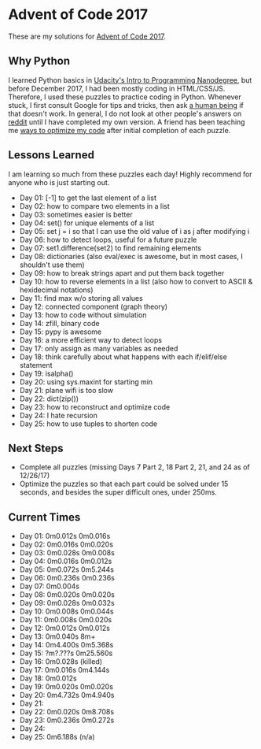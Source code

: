 # Advent of Code 2017
These are my solutions for [Advent of Code 2017](http://adventofcode.com/2017). 
## Why Python
I learned Python basics in [Udacity's Intro to Programming Nanodegree](https://www.udacity.com/course/intro-to-programming-nanodegree--nd000), but before December 2017, I had been mostly coding in HTML/CSS/JS. Therefore, I used these puzzles to practice coding in Python. Whenever stuck, I first consult Google for tips and tricks, then ask [a human being](https://github.com/ephemient) if that doesn't work. In general, I do not look at other people's answers on [reddit](https://www.reddit.com/r/adventofcode/) until I have completed my own version. A friend has been teaching me [ways to optimize my code](https://github.com/sereneliu/AoC-2017/tree/Daniel) after initial completion of each puzzle.
## Lessons Learned
I am learning so much from these puzzles each day! Highly recommend for anyone who is just starting out.

* Day 01: [-1] to get the last element of a list
* Day 02: how to compare two elements in a list
* Day 03: sometimes easier is better
* Day 04: set() for unique elements of a list
* Day 05: set j = i so that I can use the old value of i as j after modifying i
* Day 06: how to detect loops, useful for a future puzzle
* Day 07: set1.difference(set2) to find remaining elements
* Day 08: dictionaries (also eval/exec is awesome, but in most cases, I shouldn't use them)
* Day 09: how to break strings apart and put them back together
* Day 10: how to reverse elements in a list (also how to convert to ASCII & hexidecimal notations)
* Day 11: find max w/o storing all values
* Day 12: connected component (graph theory)
* Day 13: how to code without simulation
* Day 14: zfill, binary code
* Day 15: pypy is awesome
* Day 16: a more efficient way to detect loops
* Day 17: only assign as many variables as needed
* Day 18: think carefully about what happens with each if/elif/else statement
* Day 19: isalpha()
* Day 20: using sys.maxint for starting min
* Day 21: plane wifi is too slow
* Day 22: dict(zip())
* Day 23: how to reconstruct and optimize code
* Day 24: I hate recursion
* Day 25: how to use tuples to shorten code
## Next Steps
* Complete all puzzles (missing Days 7 Part 2, 18 Part 2, 21, and 24 as of 12/26/17)
* Optimize the puzzles so that each part could be solved under 15 seconds, and besides the super difficult ones, under 250ms.
## Current Times
* Day 01: 0m0.012s  0m0.016s
* Day 02: 0m0.016s  0m0.020s
* Day 03: 0m0.028s  0m0.008s
* Day 04: 0m0.016s  0m0.012s
* Day 05: 0m0.072s  0m5.244s
* Day 06: 0m0.236s  0m0.236s
* Day 07: 0m0.004s
* Day 08: 0m0.020s  0m0.020s
* Day 09: 0m0.028s  0m0.032s
* Day 10: 0m0.008s  0m0.044s
* Day 11: 0m0.008s  0m0.020s
* Day 12: 0m0.012s  0m0.012s
* Day 13: 0m0.040s  8m+
* Day 14: 0m4.400s  0m5.368s
* Day 15: ?m?.???s  0m25.560s
* Day 16: 0m0.028s  (killed)
* Day 17: 0m0.016s  0m4.144s
* Day 18: 0m0.012s
* Day 19: 0m0.020s  0m0.020s
* Day 20: 0m4.732s  0m4.940s
* Day 21: 
* Day 22: 0m0.020s  0m8.708s
* Day 23: 0m0.236s  0m0.272s
* Day 24: 
* Day 25: 0m6.188s  (n/a)

